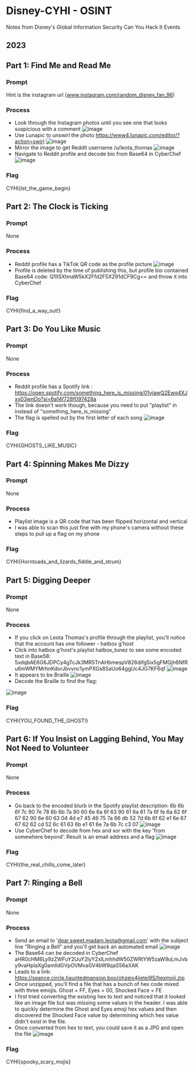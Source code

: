 # Disney-CYHI - OSINT
Notes from Disney's Global Information Security Can You Hack It Events

## 2023
## Part 1: Find Me and Read Me
### Prompt
Hint is the instagram url (www.instagram.com/random_disney_fan_96)
### Process
* Look through the Instagram photos until you see one that looks suspicious with a comment
![image](https://github.com/vbyerley/Disney-CYHI/assets/54579088/e9b39a82-80c1-4de7-8147-56de77d258c7)
* Use Lunapic to unswirl the photo https://www4.lunapic.com/editor/?action=swirl
![image](https://github.com/vbyerley/Disney-CYHI/assets/54579088/98d52ef9-58cb-4a74-b823-9249d365e804)
* Mirror the image to get Reddit username /u/leota_thomas
![image](https://github.com/vbyerley/Disney-CYHI/assets/54579088/0acc94c0-a728-48df-8edc-d5fd5df2771e)
* Navigate to Reddit profile and decode bio from Base64 in CyberChef
![image](https://github.com/vbyerley/Disney-CYHI/assets/54579088/d179d71b-76c9-4876-87a3-5b155afc16ae)
### Flag
CYHI{let_the_game_begin}


## Part 2: The Clock is Ticking
### Prompt
None
### Process
* Reddit profile has a TikTok QR code as the profile picture
![image](https://github.com/vbyerley/Disney-CYHI/assets/54579088/a14b2061-cbb8-494f-ad42-15968cd4fcc1)
* Profile is deleted by the time of publishing this, but profile bio contained Base64 code: Q1lISXtmaW5kX2Ffd2F5X291dCF9Cg== and throw it into CyberChef
### Flag
CYHI{find_a_way_out!}


## Part 3: Do You Like Music
### Prompt
None
### Process
* Reddit profile has a Spotify link : https://open.spotify.com/something_here_is_missing/01yjawQ2Ewq4XJxx03wnDo?si=6a14f728f097428a
* The link doesn't work though, because you need to put "playlist" in instead of "something_here_is_missing"
* The flag is spelled out by the first letter of each song
![image](https://github.com/vbyerley/Disney-CYHI/assets/54579088/0ea9b06a-6e84-49b4-ba28-af0ba587465c)
### Flag
CYHI{GHOSTS_LIKE_MUSIC}


## Part 4: Spinning Makes Me Dizzy
### Prompt
None
### Process
* Playlist image is a QR code that has been flipped horizontal and vertical
* I was able to scan this just fine with my phone's camera without these steps to pull up a flag on my phone
### Flag
CYHI{Horntoads_and_lizards_fiddle_and_strum}


## Part 5: Digging Deeper
### Prompt
None
### Process
* If you click on Leota Thomas's profile through the playlist, you'll notice that the account has one follower - hatbox g'host
* Click into hatbox g'host's playlist hatbox_tunez to see some encoded text in Base58: 5xdqbAE6G6JDPCy4gTcJk3MR5TnAHbmespV826difg5ix5gFMGjh6NfRu6mWMYMrhnKdorJbvvnc1ymPXGs8SaUo64ggUc4JG7KF6qf
![image](https://github.com/vbyerley/Disney-CYHI/assets/54579088/e6ba20a2-6f43-4b7e-b252-7e2242551619)
* It appears to be Braille
![image](https://github.com/vbyerley/Disney-CYHI/assets/54579088/0ae13b2c-5883-416c-8701-a93e826afacc)
* Decode the Braille to find the flag:

![image](https://github.com/vbyerley/Disney-CYHI/assets/54579088/352e6ced-17c3-46b1-b8f8-5ff0b3824f20)
### Flag
CYHI{YOU_FOUND_THE_GHOST!}


## Part 6: If You Insist on Lagging Behind, You May Not Need to Volunteer
### Prompt
None
### Process
* Go back to the encoded blurb in the Spotify playlist description: 6b 6b 6f 7c 90 7e 78 6b 6b 7a 90 60 6e 6a 6f 63 90 61 6a 61 7a 6f fe 6a 62 6f 67 62 90 6e 60 63 04 4d e7 45 46 75 7a 66 db 52 7d 6b 6f 62 e1 6e 67 67 62 62 cd 52 6c 61 63 6b e1 61 6e 7a 6b 7c c3 07
![image](https://github.com/vbyerley/Disney-CYHI/assets/54579088/7bb41bf9-221f-41f9-8aa8-05210b7561e3)
* Use CyberChef to decode from hex and xor with the key 'from somewhere beyond'. Result is an email address and a flag
![image](https://github.com/vbyerley/Disney-CYHI/assets/54579088/021dbb46-b060-4b9a-b55d-55fec4c9f647)
### Flag
CYHI{the_real_chills_come_later}


## Part 7: Ringing a Bell
### Prompt
None
### Process
* Send an email to 'dear.sweet.madam.leota@gmail.com' with the subject line "Ringing a Bell" and you'll get back an automated email
![image](https://github.com/vbyerley/Disney-CYHI/assets/54579088/869a52b6-e2f2-46ac-8bfb-91f68f67341a)
* The Base64 can be decoded in CyberChef aHR0cHM6Ly9zZWFuY2UuY2lyY2xlLmhhdW50ZWRtYW5zaW9uLmJvby9vaHplaXg0amlldGVpOVMvaGV4bW9qaS56aXAK
* Leads to a link: https://seance.circle.hauntedmansion.boo/ohzeix4jietei9S/hexmoji.zip
* Once unzipped, you'll find a file that has a bunch of hex code mixed with three emojis. Ghost = FF, Eyes = 00, Shocked Face = FE
* I first tried converting the existing hex to text and noticed that it looked like an image file but was missing some values in the header. I was able to quickly determine the Ghost and Eyes emoji hex values and then discovered the Shocked Face value by determining which hex value didn't exist in the file.
* Once converted from hex to text, you could save it as a JPG and open the file
![image](https://github.com/vbyerley/Disney-CYHI/assets/54579088/d2f2628d-74a0-4631-9b45-3fac99cfef56)
### Flag
CYHI{spooky_scary_mojis}
